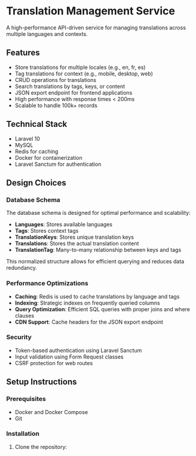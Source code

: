 # Translation Management Service

A high-performance API-driven service for managing translations across multiple languages and contexts.

## Features

- Store translations for multiple locales (e.g., en, fr, es)
- Tag translations for context (e.g., mobile, desktop, web)
- CRUD operations for translations
- Search translations by tags, keys, or content
- JSON export endpoint for frontend applications
- High performance with response times < 200ms
- Scalable to handle 100k+ records

## Technical Stack

- Laravel 10
- MySQL
- Redis for caching
- Docker for containerization
- Laravel Sanctum for authentication

## Design Choices

### Database Schema

The database schema is designed for optimal performance and scalability:

- **Languages**: Stores available languages
- **Tags**: Stores context tags
- **TranslationKeys**: Stores unique translation keys
- **Translations**: Stores the actual translation content
- **TranslationTag**: Many-to-many relationship between keys and tags

This normalized structure allows for efficient querying and reduces data redundancy.

### Performance Optimizations

- **Caching**: Redis is used to cache translations by language and tags
- **Indexing**: Strategic indexes on frequently queried columns
- **Query Optimization**: Efficient SQL queries with proper joins and where clauses
- **CDN Support**: Cache headers for the JSON export endpoint

### Security

- Token-based authentication using Laravel Sanctum
- Input validation using Form Request classes
- CSRF protection for web routes

## Setup Instructions

### Prerequisites

- Docker and Docker Compose
- Git

### Installation

1. Clone the repository:
